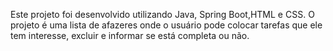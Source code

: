 Este projeto foi desenvolvido utilizando Java, Spring Boot,HTML e CSS. O projeto é uma lista de afazeres onde o usuário pode colocar tarefas que ele tem interesse, excluir e informar se está completa ou não. 

